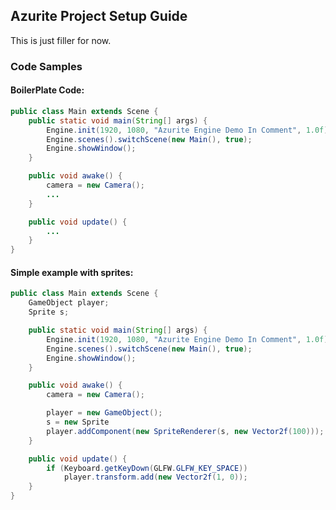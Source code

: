 ## Azurite Project Setup Guide
This is just filler for now. 
### Code Samples
#### BoilerPlate Code:
```java
public class Main extends Scene {
	public static void main(String[] args) {
		Engine.init(1920, 1080, "Azurite Engine Demo In Comment", 1.0f);
		Engine.scenes().switchScene(new Main(), true);
		Engine.showWindow();
	}

	public void awake() {
		camera = new Camera();
		...
	}

	public void update() {
		...
	}
}
```

#### Simple example with sprites:
```java
public class Main extends Scene {
	GameObject player;
	Sprite s;

	public static void main(String[] args) {
		Engine.init(1920, 1080, "Azurite Engine Demo In Comment", 1.0f);
		Engine.scenes().switchScene(new Main(), true);
		Engine.showWindow();
	}

	public void awake() {
		camera = new Camera();

		player = new GameObject();
		s = new Sprite
		player.addComponent(new SpriteRenderer(s, new Vector2f(100)));
	}

	public void update() {
		if (Keyboard.getKeyDown(GLFW.GLFW_KEY_SPACE))
			player.transform.add(new Vector2f(1, 0));
	}
}